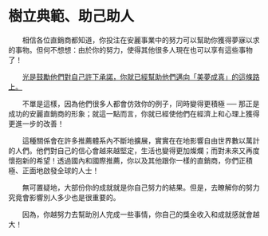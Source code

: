 # 樹立典範、助己助人

&emsp;&emsp;相信各位直銷商都知道，你投注在安麗事業中的努力可以幫助你獲得夢寐以求的事物。但何不想想：由於你的努力，使得其他很多人現在也可以享有這些事物了！

&emsp;&emsp;[光是鼓勵他們對自己許下承諾，你就已經幫助他們邁向「美夢成真」的這條路上。]()

&emsp;&emsp;不單是這樣，因為他們很多人都會仿效你的例子，同時變得更積極 ── 那正是成功的安麗直銷商的形象；就這一點而言，你就已經使他們在經濟上和心理上獲得更進一步的改善！

&emsp;&emsp;這種關係會在許多推薦體系內不斷地擴展，實實在在地影響自由世界數以萬計的人們。他們對自己的信心會越來越堅定，生活也變得更加燦爛；而對未來又再度懷抱新的希望！透過國內和國際推薦，你以及其他跟你一樣的直銷商，你們正積極、正面地啟發全球的人士！

&emsp;&emsp;無可置疑地，大部份你的成就就是你自己努力的結果。但是，去瞭解你的努力究竟會影響別人多少也是很重要的。

&emsp;&emsp;因為，你越努力去幫助別人完成一些事情，你自己的獎金收入和成就感就會越大！
